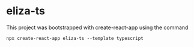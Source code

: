 # eliza-ts

This project was bootstrapped with create-react-app using the command

`npx create-react-app eliza-ts --template typescript`

